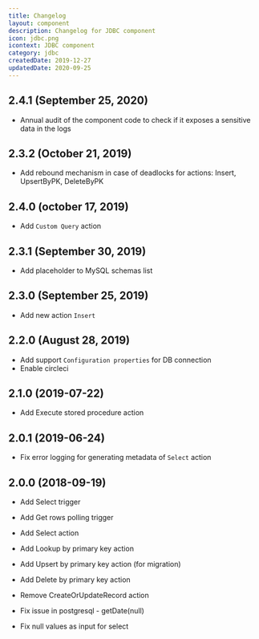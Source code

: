```yaml
---
title: Changelog
layout: component
description: Changelog for JDBC component
icon: jdbc.png
icontext: JDBC component
category: jdbc
createdDate: 2019-12-27
updatedDate: 2020-09-25
---
```


## 2.4.1 (September 25, 2020)

* Annual audit of the component code to check if it exposes a sensitive data in the logs

## 2.3.2 (October 21, 2019)

* Add rebound mechanism in case of deadlocks for actions: Insert, UpsertByPK, DeleteByPK

## 2.4.0 (october 17, 2019)

* Add `Custom Query` action

## 2.3.1 (September 30, 2019)

* Add placeholder to MySQL schemas list

## 2.3.0 (September 25, 2019)

* Add new action `Insert`

## 2.2.0 (August 28, 2019)

 * Add support `Configuration properties` for DB connection
 * Enable circleci

## 2.1.0 (2019-07-22)

* Add Execute stored procedure action

## 2.0.1 (2019-06-24)

* Fix error logging for generating metadata of `Select` action

## 2.0.0 (2018-09-19)

* Add Select trigger
* Add Get rows polling trigger

* Add Select action
* Add Lookup by primary key action
* Add Upsert by primary key action (for migration)
* Add Delete by primary key action

* Remove CreateOrUpdateRecord action

* Fix issue in postgresql - getDate(null)
* Fix null values as input for select

